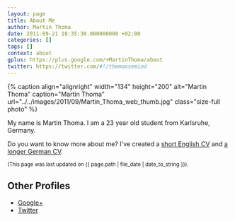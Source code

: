 ```yaml
---
layout: page
title: About Me
author: Martin Thoma
date: 2011-09-21 18:35:30.000000000 +02:00
categories: []
tags: []
context: about
gplus: https://plus.google.com/+MartinThoma/about
twitter: https://twitter.com/#!/themoosemind
---
```

<div class="vcard">
{% caption align="alignright" width="134" height="200" alt="Martin Thoma" caption="Martin Thoma" url="../../images/2011/09/Martin_Thoma_web_thumb.jpg" class="size-full photo" %}

<p>My name is <span class="fn">Martin Thoma</span>. I am a <time datetime="dt-bday" value="1990-04-28">23 year</time> old student from <span class="locality">Karlsruhe, Germany</span>.</p>

<p>Do you want to know more about me? I've created a <a href="../../pdf/cv-curriculum-vitae.pdf">short English CV</a> and <a href="http://www.martin-thoma.de/about.htm" rel="me">a longer German CV</a>.</p>

<p><small>(This page was last updated on <time class="updated" datetime="{{ page.path | file_date | date_to_xmlschema }}">{{ page.path | file_date | date_to_string }}</time>).</small></p>

<h2>Other Profiles</h2>
<ul>
	<li><a href="{{ page.gplus }}" rel="me">Google+</a></li>
	<li><a href="{{ page.twitter }}" rel="me">Twitter</a></li>
</ul>
</div>
